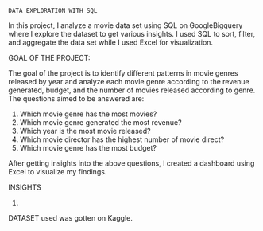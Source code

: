     DATA EXPLORATION WITH SQL

In this project, I analyze a movie data set using SQL on GoogleBigquery where I explore the dataset to get various insights. I used SQL to sort, filter, and aggregate the data set while I used Excel for visualization.

GOAL OF THE PROJECT:

The goal of the project is to identify different patterns in movie genres released by year and analyze each movie genre according to the revenue generated, budget, and the number of movies released according to genre. The questions aimed to be answered are:

1. Which movie genre has the most movies?
2. Which movie genre generated the most revenue?
3. Which year is the most movie released?
4. Which movie director has the highest number of movie direct?
5. Which movie genre has the most budget?

 After getting insights into the above questions, I created a dashboard using Excel to visualize my findings.


   INSIGHTS

   1.

DATASET used was gotten on Kaggle.

